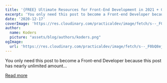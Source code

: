 ```yaml
---
title: '{FREE} Ultimate Resources for Front-End Development in 2021 + Giveaway⚡'
excerpt: 'You only need this post to become a Front-end Developer because this post has nearly unlimited amount...'
date: '2020-12-17'
coverImage: 'https://res.cloudinary.com/practicaldev/image/fetch/s--_F0bQ8ej--/c_imagga_scale,f_auto,fl_progressive,h_420,q_auto,w_1000/https://dev-to-uploads.s3.amazonaws.com/i/x81l83bkqt14fzv47nc9.png'
author:
  name: Koders
  picture: "assets/blog/authors/koders.png"
ogImage:
  url: 'https://res.cloudinary.com/practicaldev/image/fetch/s--_F0bQ8ej--/c_imagga_scale,f_auto,fl_progressive,h_420,q_auto,w_1000/https://dev-to-uploads.s3.amazonaws.com/i/x81l83bkqt14fzv47nc9.png'
---
```


You only need this post to become a Front-end Developer because this post has nearly unlimited amount...

[Read more](https://dev.to/rahxuls/free-ultimate-resources-for-front-end-development-in-2021-giveaway-3838)

